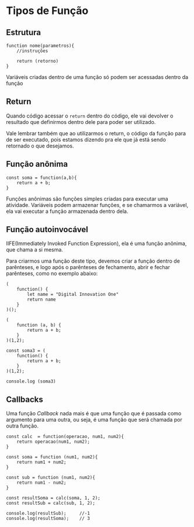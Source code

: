 # Tipos de Função

## Estrutura

```
function nome(parametros){
    //instruções

    return (retorno)
}
```

Variáveis criadas dentro de uma função só podem ser acessadas dentro da função

## Return

Quando código acessar o `return` dentro do código, ele vai devolver o resultado que definirmos dentro dele para poder ser utilizado.

Vale lembrar também que ao utilizarmos o return, o código da função para de ser executado, pois estamos dizendo pra ele que já está sendo retornado o que desejamos.

## Função anônima

```
const soma = function(a,b){
    return a + b;
}
```

Funções anônimas são funções simples criadas para executar uma atividade. Variáveis podem armazenar funções, e se chamarmos a variável, ela vai executar a função armazenada dentro dela.


## Função autoinvocável

IIFE(Immediately Invoked Function Expression), ela é uma função anônima, que chama a si mesma.

Para criarmos uma função deste tipo, devemos criar a função dentro de parênteses, e logo após o parênteses de fechamento, abrir e fechar parênteses, como no exemplo abaixo:

```
(
    function() {
        let name = "Digital Innovation One"
        return name
    }
)();
```

```
(
    function (a, b) {
        return a + b;
    }
)(1,2);
```

```
const soma3 = (
    function() {
        return a + b;
    }
)(1,2);

console.log (soma3)
```

## Callbacks

Uma função *Callback* nada mais é que uma função que é passada como argumento para uma outra, ou seja, é uma função que será chamada por outra função.

```
const calc  = function(operacao, num1, num2){
    return operacao(num1, num2);
}

const soma = function (num1, num2){
    return num1 + num2;
}

const sub = function (num1, num2){
    return num1 - num2;
}

const resultSoma = calc(soma, 1, 2);
const resultSub = calc(sub, 1, 2);

console.log(resultSub);     //-1
console.log(resultSoma);    // 3
```

